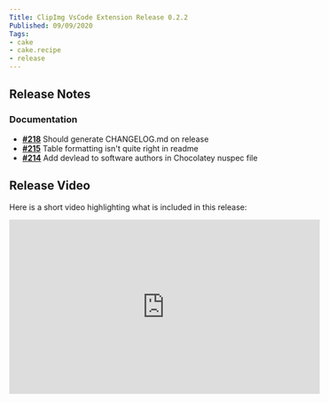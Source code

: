 ```yaml
---
Title: ClipImg VsCode Extension Release 0.2.2
Published: 09/09/2020
Tags:
- cake
- cake.recipe
- release
---
```


## Release Notes

### Documentation

- [__#218__](https://github.com/gep13-oss/clipimg-vscode/issues/218) Should generate CHANGELOG.md on release
- [__#215__](https://github.com/gep13-oss/clipimg-vscode/issues/215) Table formatting isn't quite right in readme
- [__#214__](https://github.com/gep13-oss/clipimg-vscode/issues/214) Add devlead to software authors in Chocolatey nuspec file

## Release Video

Here is a short video highlighting what is included in this release:

<iframe width="560" height="315" src="https://www.youtube.com/embed/tYdI9P14fJ0" frameborder="0" allow="accelerometer; autoplay; clipboard-write; encrypted-media; gyroscope; picture-in-picture" allowfullscreen></iframe>